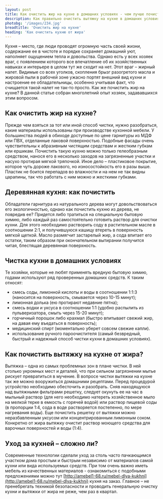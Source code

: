 ```yaml
---
layout: post 
title: Как очистить жир на кухне в домашних условиях - чем лучше почистить вытяжку на кухне | GR
description: Как правильно очистить вытяжку на кухне в домашних условиях - деревянная кухня как почистить информация в статье | GR
photobg: '/images/234.jpg'
breadtitle: 'Очистить жир на кухне'
heading: 'Как очистить кухню от жира'
--- 
```


 Кухня – место, где люди проводят огромную часть своей жизни, содержание ее в чистоте и порядке сохраняет домашний уют, наполняет ощущением тепла и довольства. Однако есть у всех хозяек враг, с появлением которого все впечатление об их хозяйственных навыках и интерьере в целом тут же сходит на нет. Этот враг – жирный налет. Видимые со всех уголков, скопления брызг разогретого масла и жировой пыли в рабочей зоне ужасно портят внешний вид кухни и настроение ее обладательницы, особенно учитывая факт, что счищается такой налет не так-то просто. Как же почистить жир на кухне? В данной статье собран многолетний опыт хозяек, задававшихся этим вопросом.

Как очистить жир на кухне?
------------------------
 Прежде чем взяться за тот или иной способ чистки, нужно разобраться, какие материалы использованы при производстве кухонной мебели. У большинства людей в обиходе доступные по цене гарнитуры из МДФ или ПВХ, отделанные лаковой поверхностью. Подобные фасады очень чувствительны к абразивным чистящим средствам и жестким губкам или ершикам. Почистить такую кухню можно только гелеобразным средством, нанося его в несколько заходов на загрязненные участки и насухо протирая мягкой тряпочкой. Иное дело – пластиковое покрытие, которое чуть дороже лакового, но износостойкость его в разы выше. Пластик не боится перепадов во влажности и на нем не так видны царапины, так что работать с ним можно и жесткими губками.

Деревянная кухня: как почистить
------------------------
 Обладатели гарнитура из натурального дерева могут довольствоваться его экологичностью, однако как почистить кухню из дерева, не повредив ее? Придется либо тратиться на специальную бытовую химию, либо каждый раз самостоятельно готовить раствор для очистки кухни. Для этого необходимо растворить соду в растительном масле в соотношении 2:1, и получившуюся кашицу втереть в поверхность мягкой щеткой. Масло размягчит застарелый жир, а сода впитает его остатки, таким образом при окончательном вытирании получится читая, блестящая деревянная поверхность. 

Чистка кухни в домашних условиях
------------------------
 Те хозяйки, которые не любят применять вредную бытовую химию, годами используют ряд проверенных домашних средств. К таким относят:
* смесь соды, лимонной кислоты и воды в соотношении 1:1:3 (наносится на поверхность, смывается через 10-15 минут);
* лимонная долька (ею протирают недавние пятна);
* смесь водки и уксуса в соотношении 1:1 (удобно распылить из пульверизатора, смыть через 15-20 минут);
* горчичный порошок либо крахмал (быстро впитывает свежий жир, на давая ему въедаться в поверхность);
* медицинский спирт (моментально уберет совсем свежие капли).
* использование ручного пароочистителя (самый безвредный, быстрый и надежный способ чистки кухни в домашних условиях).

Как почистить вытяжку на кухне от жира?
------------------------
 Вытяжка – одна из самых проблемных зон в плане чистки. В ней столько укромных мест и деталей, что при сильном загрязнении мытье рискует превратиться в мучение. В вопросе чистки вытяжки на кухне так же можно вооружиться домашними рецептами. Перед процедурой устройство необходимо обесточить и разобрать. Сняв находящуюся над вытяжными фильтрами решетку, следует окунуть ее на час в мыльный раствор (для него необходимо натереть хозяйственное мыло на мелкой терке в емкость с горячей водой) или раствор пищевой соды (в пропорции 1:4, сода в воде растворяется постепенно, по мере нагревания воды). Еще почистить решетку от вытяжки можно неразбавленным уксусом или концентрированным лимонным соком. Конкретно от жира вытяжку очистит раствор моющего средства для варочных поверхностей и воды (1:4).

Уход за кухней – сложно ли?
------------------------
 Современные технологии сделали уход за столь часто пачкающимся участком дома простым и быстрым независимо от материалов самой кухни или вида используемых средств. При том очень важно иметь мебель из качественных материалов - ознакомиться с подобными предложениями можно тут [http://amebel1-68.ru/mebel-dlya-kukhni](http://amebel1-68.ru/mebel-dlya-kukhni) кухня на заказ. Главное – не пренебрегать техникой безопасности и проводить генеральную очистку кухни и вытяжки от жира не реже, чем раз в квартал. 
